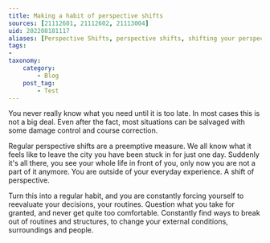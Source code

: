 ```yaml
---
title: Making a habit of perspective shifts
sources: [21112601, 21112602, 21113004]
uid: 202208181117
aliases: [Perspective Shifts, perspective shifts, shifting your perspective]
tags:
-
taxonomy:
    category:
        - Blog
    post_tag:
        - Test
---
```


You never really know what you need until it is too late. In most cases this is not a big deal. Even after the fact, most situations can be salvaged with some damage control and course correction.

Regular perspective shifts are a preemptive measure. We all know what it feels like to leave the city you have been stuck in for just one day. Suddenly it's all there, you see your whole life in front of you, only now you are not a part of it anymore. You are outside of your everyday experience. A shift of perspective.

Turn this into a regular habit, and you are constantly forcing yourself to reevaluate your decisions, your routines. Question what you take for granted, and never get quite too comfortable. Constantly find ways to break out of routines and structures, to change your external conditions, surroundings and people.